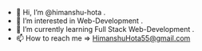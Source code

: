 - 👋 Hi, I’m @himanshu-hota .
- 👀 I’m interested in Web-Development  .
- 🌱 I’m currently learning Full Stack Web-Development .
- 📫 How to reach me => HimanshuHota55@gmail.com

<!---
himanshu-hota/himanshu-hota is a ✨ special ✨ repository because its `README.md` (this file) appears on your GitHub profile.
You can click the Preview link to take a look at your changes.
--->
